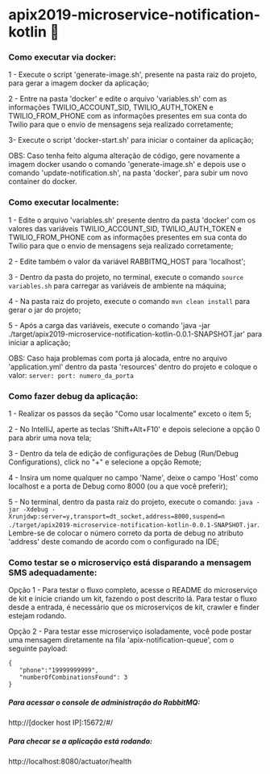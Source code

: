 # apix2019-microservice-notification-kotlin :iphone:

### Como executar via docker:

1 - Execute o script 'generate-image.sh', presente na pasta raiz do projeto, para gerar a imagem docker da aplicação;

2 - Entre na pasta 'docker' e edite o arquivo 'variables.sh' com as informações TWILIO_ACCOUNT_SID, TWILIO_AUTH_TOKEN e TWILIO_FROM_PHONE com as informações presentes em sua conta do Twilio para que o envio de mensagens seja realizado corretamente;

3- Execute o script 'docker-start.sh' para iniciar o container da aplicação;

OBS: Caso tenha feito alguma alteração de código, gere novamente a imagem docker usando o comando 'generate-image.sh' e depois use o comando 'update-notification.sh', na pasta 'docker', para subir um novo container do docker. 

### Como executar localmente:

1 - Edite o arquivo 'variables.sh' presente dentro da pasta 'docker' com os valores das variáveis TWILIO_ACCOUNT_SID, TWILIO_AUTH_TOKEN e TWILIO_FROM_PHONE com as informações presentes em sua conta do Twilio para que o envio de mensagens seja realizado corretamente;

2 - Edite também o valor da variável RABBITMQ_HOST para 'localhost';

3 - Dentro da pasta do projeto, no terminal, execute o comando `source variables.sh` para carregar as variáveis de ambiente na máquina;

4 - Na pasta raiz do projeto, execute o comando `mvn clean install` para gerar o jar do projeto;

5 - Após a carga das variáveis, execute o comando 'java -jar ./target/apix2019-microservice-notification-kotlin-0.0.1-SNAPSHOT.jar' para iniciar a aplicação;

OBS: Caso haja problemas com porta já alocada, entre no arquivo 'application.yml' dentro da pasta 'resources' dentro do projeto e coloque o valor: 
`server:
    port: numero_da_porta`

### Como fazer debug da aplicação:

1 - Realizar os passos da seção "Como usar localmente" exceto o item 5;

2 - No IntelliJ, aperte as teclas 'Shift+Alt+F10' e depois selecione a opção 0 para abrir uma nova tela;

3 - Dentro da tela de edição de configurações de Debug (Run/Debug Configurations), click no "+" e selecione a opção Remote;

4 - Insira um nome qualquer no campo 'Name', deixe o campo 'Host' como localhost e a porta de Debug como 8000 (ou a que você preferir);

5 - No terminal, dentro da pasta raiz do projeto, execute o comando:
`java -jar -Xdebug -Xrunjdwp:server=y,transport=dt_socket,address=8000,suspend=n ./target/apix2019-microservice-notification-kotlin-0.0.1-SNAPSHOT.jar`. Lembre-se de colocar o número correto da porta de debug no atributo 'address' deste comando de acordo com o configurado na IDE;


### Como testar se o microserviço está disparando a mensagem SMS adequadamente:

Opção 1 - Para testar o fluxo completo, acesse o README do microserviço de kit e inicie criando um kit, fazendo o post descrito lá. Para testar o fluxo desde a entrada, é necessário que os microserviços de kit, crawler e finder estejam rodando.

Opção 2 - Para testar esse microserviço isoladamente, você pode postar uma mensagem diretamente na fila 'apix-notification-queue', com o seguinte payload:

```
{  
   "phone":"19999999999",
   "numberOfCombinationsFound": 3
}

```

##### Para acessar o console de administração do RabbitMQ:
http://[docker host IP]:15672/#/

##### Para checar se a aplicação está rodando:
http://localhost:8080/actuator/health

